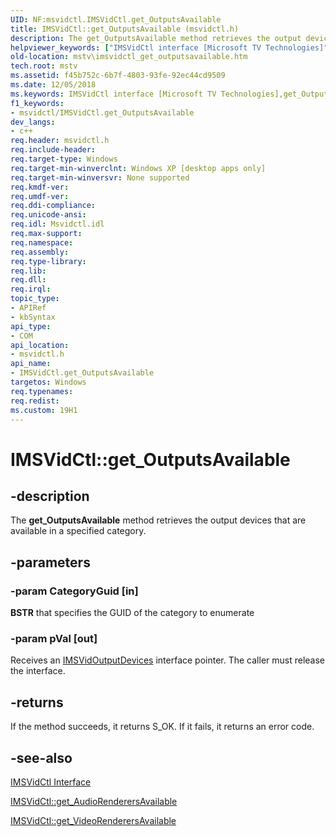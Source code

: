 ```yaml
---
UID: NF:msvidctl.IMSVidCtl.get_OutputsAvailable
title: IMSVidCtl::get_OutputsAvailable (msvidctl.h)
description: The get_OutputsAvailable method retrieves the output devices that are available in a specified category.helpviewer_keywords: ["IMSVidCtl interface [Microsoft TV Technologies]","get_OutputsAvailable method","IMSVidCtl.get_OutputsAvailable","IMSVidCtl::get_OutputsAvailable","IMSVidCtlget_OutputsAvailable","get_OutputsAvailable","get_OutputsAvailable method [Microsoft TV Technologies]","get_OutputsAvailable method [Microsoft TV Technologies]","IMSVidCtl interface","mstv.imsvidctl_get_outputsavailable","msvidctl/IMSVidCtl::get_OutputsAvailable"]
old-location: mstv\imsvidctl_get_outputsavailable.htm
tech.root: mstv
ms.assetid: f45b752c-6b7f-4803-93fe-92ec44cd9509
ms.date: 12/05/2018
ms.keywords: IMSVidCtl interface [Microsoft TV Technologies],get_OutputsAvailable method, IMSVidCtl.get_OutputsAvailable, IMSVidCtl::get_OutputsAvailable, IMSVidCtlget_OutputsAvailable, get_OutputsAvailable, get_OutputsAvailable method [Microsoft TV Technologies], get_OutputsAvailable method [Microsoft TV Technologies],IMSVidCtl interface, mstv.imsvidctl_get_outputsavailable, msvidctl/IMSVidCtl::get_OutputsAvailable
f1_keywords:
- msvidctl/IMSVidCtl.get_OutputsAvailable
dev_langs:
- c++
req.header: msvidctl.h
req.include-header: 
req.target-type: Windows
req.target-min-winverclnt: Windows XP [desktop apps only]
req.target-min-winversvr: None supported
req.kmdf-ver: 
req.umdf-ver: 
req.ddi-compliance: 
req.unicode-ansi: 
req.idl: Msvidctl.idl
req.max-support: 
req.namespace: 
req.assembly: 
req.type-library: 
req.lib: 
req.dll: 
req.irql: 
topic_type:
- APIRef
- kbSyntax
api_type:
- COM
api_location:
- msvidctl.h
api_name:
- IMSVidCtl.get_OutputsAvailable
targetos: Windows
req.typenames: 
req.redist: 
ms.custom: 19H1
---
```


# IMSVidCtl::get_OutputsAvailable


## -description


The <b>get_OutputsAvailable</b> method retrieves the output devices that are available in a specified category.


## -parameters




### -param CategoryGuid [in]

<b>BSTR</b> that specifies the GUID of the category to enumerate


### -param pVal [out]

Receives an <a href="https://docs.microsoft.com/previous-versions/windows/desktop/mstv/msvidoutputdevices">IMSVidOutputDevices</a> interface pointer. The caller must release the interface.


## -returns



If the method succeeds, it returns S_OK. If it fails, it returns an error code.




## -see-also




<a href="https://docs.microsoft.com/previous-versions/windows/desktop/mstv/msvidctl">IMSVidCtl Interface</a>



<a href="https://docs.microsoft.com/previous-versions/windows/desktop/api/msvidctl/nf-msvidctl-imsvidctl-get_audiorenderersavailable">IMSVidCtl::get_AudioRenderersAvailable</a>



<a href="https://docs.microsoft.com/previous-versions/windows/desktop/api/msvidctl/nf-msvidctl-imsvidctl-get_videorenderersavailable">IMSVidCtl::get_VideoRenderersAvailable</a>
 

 

